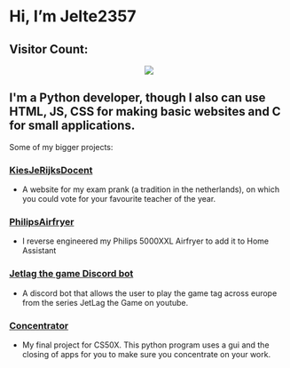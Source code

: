 # Hi, I’m Jelte2357
## Visitor Count: 
<p align="center"> 
  <img src="https://profile-counter.glitch.me/jelte2357/count.svg" />
</p>

## I'm a Python developer, though I also can use HTML, JS, CSS for making basic websites and C for small applications.
Some of my bigger projects:
### [KiesJeRijksDocent](https://github.com/Jelte2357/kiesjerijksdocent)
- A website for my exam prank (a tradition in the netherlands), on which you could vote for your favourite teacher of the year.
### [PhilipsAirfryer](https://github.com/Jelte2357/PhilipsAirfryer)
- I reverse engineered my Philips 5000XXL Airfryer to add it to Home Assistant
### [Jetlag the game Discord bot](https://github.com/Jelte2357/JetLag-The-Game-Tag-Discord-Bot)
- A discord bot that allows the user to play the game tag across europe from the series JetLag the Game on youtube.
### [Concentrator](https://github.com/Jelte2357/Concentrator)
- My final project for CS50X. This python program uses a gui and the closing of apps for you to make sure you concentrate on your work.
